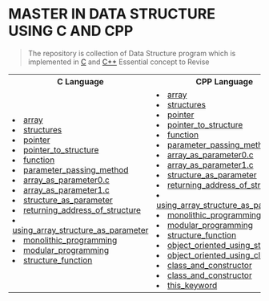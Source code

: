 # MASTER IN DATA STRUCTURE USING C AND CPP

>The repository is collection of Data Structure program which is implemented in [C](https://github.com/saket61195/Mastery_in_Data_Structure/blob/main/C_Readme_.md)
>and [C++](https://github.com/saket61195/Mastery_in_Data_Structure/blob/main/CPP_Readme_.md)
> Essential concept to Revise
<table>
<tr>
<th>C Language </th>
<th>CPP Language </th>
</tr>
<tr>
<td>

<li><a href="https://github.com/saket61195/Mastery_in_Data_Structure/blob/main/P00_essential_c_and_cpp_concepts/c_code/P1_array.c
">array</a></li>

<li><a href="https://github.com/saket61195/Mastery_in_Data_Structure/blob/main/P00_essential_c_and_cpp_concepts/c_code/P2_structures.c
">structures</a></li>

<li><a href="https://github.com/saket61195/Mastery_in_Data_Structure/blob/main/P00_essential_c_and_cpp_concepts/c_code/P3_pointer.c
">pointer</a></li>

<li><a href="https://github.com/saket61195/Mastery_in_Data_Structure/blob/main/P00_essential_c_and_cpp_concepts/c_code/P5_pointer_to_structure.c
">pointer_to_structure</a></li>

<li><a href="https://github.com/saket61195/Mastery_in_Data_Structure/blob/main/P00_essential_c_and_cpp_concepts/c_code/P6_function.c
">function</a></li>

<li><a href="https://github.com/saket61195/Mastery_in_Data_Structure/blob/main/P00_essential_c_and_cpp_concepts/c_code/P7_parameter_passing_method.c
">parameter_passing_method</a></li>

<li><a href="https://github.com/saket61195/Mastery_in_Data_Structure/blob/main/P00_essential_c_and_cpp_concepts/c_code/P8_array_as_parameter0.c
">array_as_parameter0.c</a></li>

<li><a href="https://github.com/saket61195/Mastery_in_Data_Structure/blob/main/P00_essential_c_and_cpp_concepts/c_code/P8_array_as_parameter1.c
">array_as_parameter1.c</a></li>

<li><a href="https://github.com/saket61195/Mastery_in_Data_Structure/blob/main/P00_essential_c_and_cpp_concepts/c_code/P9_structure_as_parameter.c
">structure_as_parameter</a></li>
<li><a href="https://github.com/saket61195/Mastery_in_Data_Structure/blob/main/P00_essential_c_and_cpp_concepts/c_code/P10_returning_address_of_structure.c
">returning_address_of_structure</a></li>

<li><a href="https://github.com/saket61195/Mastery_in_Data_Structure/blob/main/P00_essential_c_and_cpp_concepts/c_code/P11_using_array_structure_as_parameter.c
">using_array_structure_as_parameter</a></li>

<li><a href="https://github.com/saket61195/Mastery_in_Data_Structure/blob/main/P00_essential_c_and_cpp_concepts/c_code/P12_monolithic_programming.c
">monolithic_programming</a></li>

<li><a href="https://github.com/saket61195/Mastery_in_Data_Structure/blob/main/P00_essential_c_and_cpp_concepts/c_code/P13_modular_programming.c
">modular_programming</a></li>

<li><a href="https://github.com/saket61195/Mastery_in_Data_Structure/blob/main/P00_essential_c_and_cpp_concepts/c_code/P14_structure_function.c
">structure_function</a></li>
</td>
<td>
<li><a href="https://github.com/saket61195/Mastery_in_Data_Structure/blob/main/P00_essential_c_and_cpp_concepts/cpp_code/P1_array.cpp
">array</a></li>

<li><a href="https://github.com/saket61195/Mastery_in_Data_Structure/blob/main/P00_essential_c_and_cpp_concepts/cpp_code/P2_structures.cpp
">structures</a></li>

<li><a href="https://github.com/saket61195/Mastery_in_Data_Structure/blob/main/P00_essential_c_and_cpp_concepts/cpp_code/P3_pointer.cpp
">pointer</a></li>

<li><a href="https://github.com/saket61195/Mastery_in_Data_Structure/blob/main/P00_essential_c_and_cpp_concepts/cpp_code/P5_pointer_to_structure.cpp
">pointer_to_structure</a></li>

<li><a href="https://github.com/saket61195/Mastery_in_Data_Structure/blob/main/P00_essential_c_and_cpp_concepts/cpp_code/P6_function.cpp
">function</a></li>

<li><a href="https://github.com/saket61195/Mastery_in_Data_Structure/blob/main/P00_essential_c_and_cpp_concepts/cpp_code/P7_parameter_passing_method.cpp
">parameter_passing_method</a></li>

<li><a href="https://github.com/saket61195/Mastery_in_Data_Structure/blob/main/P00_essential_c_and_cpp_concepts/cpp_code/P8_array_as_parameter0.cpp
">array_as_parameter0.c</a></li>

<li><a href="https://github.com/saket61195/Mastery_in_Data_Structure/blob/main/P00_essential_c_and_cpp_concepts/cpp_code/P8_array_as_parameter1.cpp
">array_as_parameter1.c</a></li>

<li><a href="https://github.com/saket61195/Mastery_in_Data_Structure/blob/main/P00_essential_c_and_cpp_concepts/cpp_code/P9_structure_as_parameter.cpp
">structure_as_parameter</a></li>
<li><a href="https://github.com/saket61195/Mastery_in_Data_Structure/blob/main/P00_essential_c_and_cpp_concepts/cpp_code/P10_returning_address_of_structure.c
">returning_address_of_structure</a></li>

<li><a href="https://github.com/saket61195/Mastery_in_Data_Structure/blob/main/P00_essential_c_and_cpp_concepts/cpp_code/P11_using_array_structure_as_parameter.c
">using_array_structure_as_parameter</a></li>

<li><a href="https://github.com/saket61195/Mastery_in_Data_Structure/blob/main/P00_essential_c_and_cpp_concepts/cpp_code/P12_monolithic_programming.cpp
">monolithic_programming</a></li>

<li><a href="https://github.com/saket61195/Mastery_in_Data_Structure/blob/main/P00_essential_c_and_cpp_concepts/cpp_code/P13_modular_programming.cpp
">modular_programming</a></li>

<li><a href="https://github.com/saket61195/Mastery_in_Data_Structure/blob/main/P00_essential_c_and_cpp_concepts/cpp_code/P14_structure_function.cpp
">structure_function</a></li>

<li><a href="https://github.com/saket61195/Mastery_in_Data_Structure/tree/main/P00_essential_c_and_cpp_concepts/cpp_code/P15_object_oriented_using_structure.cpp
">object_oriented_using_structure</a></li>

<li><a href="https://github.com/saket61195/Mastery_in_Data_Structure/tree/main/P00_essential_c_and_cpp_concepts/cpp_code/P16_object_oriented_using_class.cpp
">object_oriented_using_class</a></li>

<li><a href="https://github.com/saket61195/Mastery_in_Data_Structure/tree/main/P00_essential_c_and_cpp_concepts/cpp_code/P17_class_and_constructor.cpp
">class_and_constructor</a></li>

<li><a href="https://github.com/saket61195/Mastery_in_Data_Structure/tree/main/P00_essential_c_and_cpp_concepts/cpp_code/P18_class_and_constructor.cpp
">class_and_constructor</a></li>

<li><a href="https://github.com/saket61195/Mastery_in_Data_Structure/tree/main/P00_essential_c_and_cpp_concepts/cpp_code/P19_this_keyword.cpp
">this_keyword</a></li>

</td>
</tr>
</table>
